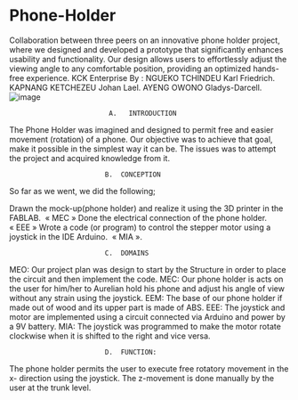 # Phone-Holder
Collaboration between three peers on an innovative phone holder project, where we designed and developed a prototype that significantly enhances usability and functionality. Our design allows users to effortlessly adjust the viewing angle to any comfortable position, providing an optimized hands-free experience.
KCK Enterprise
By :
NGUEKO TCHINDEU Karl Friedrich.
KAPNANG KETCHEZEU Johan Lael.
AYENG OWONO Gladys-Darcell.
![image](https://github.com/user-attachments/assets/0ed261c2-f9b5-4a25-8988-f01d794a85e8)

                             A.   INTRODUCTION
The Phone Holder was imagined and designed to permit free and easier movement (rotation) of a phone.
Our objective was to achieve that goal, make it possible in the simplest way it can be.
The issues was to attempt the project and acquired knowledge from it.

                            B.  CONCEPTION

So far as we went, we did the following;

Drawn the mock-up(phone holder) and realize it using the 3D printer in the FABLAB.  « MEC »
Done the electrical connection of the phone holder. « EEE »
Wrote a code (or program) to control the stepper motor using a joystick in the IDE Arduino.  « MIA ».

                            C.  DOMAINS

MEO: Our project plan was design to start by the Structure in order to place the circuit and then implement the code.
MEC: Our phone holder is acts on the user for him/her to Aurelian hold his phone and adjust his angle of view without any strain using the joystick.
EEM: The base of our phone holder if made out of wood and its upper part is made of ABS.
EEE: The joystick and motor are implemented using a circuit connected via Arduino and power by a 9V battery.
MIA: The joystick was programmed to make the motor rotate clockwise when it is shifted to the right and vice versa.

                            D.  FUNCTION:

The phone holder  permits the user to execute free rotatory movement in the x- direction using the joystick.
The z-movement is done manually by the user at the trunk level.
